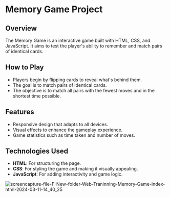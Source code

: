 # Memory Game Project

## Overview
The Memory Game is an interactive game built with HTML, CSS, and JavaScript. It aims to test the player's ability to remember and match pairs of identical cards.

## How to Play
- Players begin by flipping cards to reveal what's behind them.
- The goal is to match pairs of identical cards.
- The objective is to match all pairs with the fewest moves and in the shortest time possible.

## Features
- Responsive design that adapts to all devices.
- Visual effects to enhance the gameplay experience.
- Game statistics such as time taken and number of moves.

## Technologies Used
- **HTML**: For structuring the page.
- **CSS**: For styling the game and making it visually appealing.
- **JavaScript**: For adding interactivity and game logic.

![screencapture-file-F-New-folder-Web-Traninning-Memory-Game-index-html-2024-03-11-14_40_25](https://github.com/mzkriam/Memory-game/assets/73972415/903fef4e-e99c-4452-afdd-a317322615eb)
